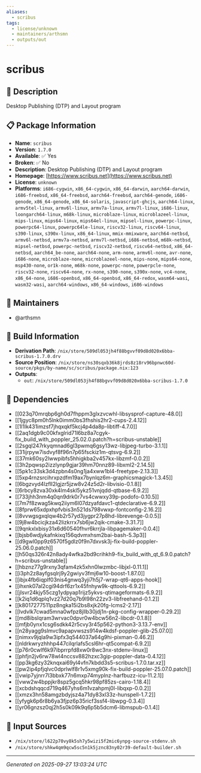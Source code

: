 ```yaml
---
aliases:
  - scribus
tags:
  - license/unknown
  - maintainers/arthsmn
  - outputs/out
---
```


# scribus

## 📝 Description

Desktop Publishing (DTP) and Layout program

## 📋 Package Information

- **Name**: `scribus`
- **Version**: `1.7.0`
- **Available**: ✅ Yes
- **Broken**: ✅ No
- **Description**: Desktop Publishing (DTP) and Layout program
- **Homepage**: [https://www.scribus.net](https://www.scribus.net)
- **License**: `unknown`
- **Platforms**: `i686-cygwin`, `x86_64-cygwin`, `x86_64-darwin`, `aarch64-darwin`, `i686-freebsd`, `x86_64-freebsd`, `aarch64-freebsd`, `aarch64-genode`, `i686-genode`, `x86_64-genode`, `x86_64-solaris`, `javascript-ghcjs`, `aarch64-linux`, `armv5tel-linux`, `armv6l-linux`, `armv7a-linux`, `armv7l-linux`, `i686-linux`, `loongarch64-linux`, `m68k-linux`, `microblaze-linux`, `microblazeel-linux`, `mips-linux`, `mips64-linux`, `mips64el-linux`, `mipsel-linux`, `powerpc-linux`, `powerpc64-linux`, `powerpc64le-linux`, `riscv32-linux`, `riscv64-linux`, `s390-linux`, `s390x-linux`, `x86_64-linux`, `mmix-mmixware`, `aarch64-netbsd`, `armv6l-netbsd`, `armv7a-netbsd`, `armv7l-netbsd`, `i686-netbsd`, `m68k-netbsd`, `mipsel-netbsd`, `powerpc-netbsd`, `riscv32-netbsd`, `riscv64-netbsd`, `x86_64-netbsd`, `aarch64_be-none`, `aarch64-none`, `arm-none`, `armv6l-none`, `avr-none`, `i686-none`, `microblaze-none`, `microblazeel-none`, `mips-none`, `mips64-none`, `msp430-none`, `or1k-none`, `m68k-none`, `powerpc-none`, `powerpcle-none`, `riscv32-none`, `riscv64-none`, `rx-none`, `s390-none`, `s390x-none`, `vc4-none`, `x86_64-none`, `i686-openbsd`, `x86_64-openbsd`, `x86_64-redox`, `wasm64-wasi`, `wasm32-wasi`, `aarch64-windows`, `x86_64-windows`, `i686-windows`
## 👥 Maintainers

- @arthsmn


## 🔧 Build Information

- **Derivation Path**: `/nix/store/509dl053jh4f88bgvvf09d8d020x6bba-scribus-1.7.0.drv`
- **Source Position**: `/nix/store/ns30sqxb36k8jrds8z18rv96bpnwc60d-source/pkgs/by-name/sc/scribus/package.nix:123`
- **Outputs**:
  - `out`:  `/nix/store/509dl053jh4f88bgvvf09d8d020x6bba-scribus-1.7.0`

## 🔗 Dependencies

- [[023q70mrqbp6gh0d7fhppm3glxzvcwhl-libsysprof-capture-48.0]]
- [[1jgyc8pm0h5lnk0imm0bs3fhshis2hr2-cups-2.4.12]]
- [[1l1lk431imzsf7jhqxqkf5kcj4p4da8p-libtiff-4.7.0]]
- [[2aq1dgb9c00kfxglrid71l6bz8a7cgyk-fix_build_with_poppler_25.02.0.patch?h=scribus-unstable]]
- [[2sgql247rkyqmnad6gl3pwmq6gsy13wz-libjpeg-turbo-3.1.1]]
- [[31ijrpyw7isdvyf8f96n7p65fsckiz1m-qtsvg-6.9.2]]
- [[37mk60sy2lwwpibfs5hhigkba2v457kx-libzmf-0.0.2]]
- [[3h2pqwsp2izzlynp9gjar39hm70nnz89-libxml2-2.14.5]]
- [[5pk1c33sk3d4zpbn4s0ng1ja4xww1bl4-freetype-2.13.3]]
- [[5xp4rnzsrcihrxpzdfm19ax7bynlqz6m-graphicsmagick-1.3.45]]
- [[6bgzvyd4lzfll2lgjzr5jzw8v24z5d2r-libvisio-0.1.8]]
- [[6rbcy8zva30xk4lm4skl5ykz51vnjqdd-qtbase-6.9.2]]
- [[733jhh3nm4q0qn9drk0r7vs4cwwxy39p-podofo-0.10.5]]
- [[7m7f8zwag5kwq2iiym6l07dzyafdavc1-qtdeclarative-6.9.2]]
- [[8fprw65xdpxhpfvbis3n521ds798vwxp-fontconfig-2.16.2]]
- [[8vvwgsgxqlqw4b2r57yd3jygpr27p8hd-librevenge-0.0.5]]
- [[9j8w4bcicjkza42lizkrrx7sb6jw2qik-cmake-3.31.7]]
- [[9qnkxlxbisy31x6d60540fhvr6krrjla-libpagemaker-0.0.4]]
- [[bjsb6wdjykafnkixq156qdvmxhsm2bai-bash-5.3p3]]
- [[d9gwl0pp9z6570f5gdlz0f9n7dxvsk3j-fix-build-poppler-25.06.0.patch]]
- [[h50qs326r42n8ady4wfka2bd9crihkh9-fix_build_with_qt_6.9.0.patch?h=scribus-unstable]]
- [[hbznz77g9rxny3qfam4zk5xhn0lwzmbc-libjxl-0.11.1]]
- [[i3ph2z8ayfgsqlrj9y2gwiyv3fmj6w10-boost-1.87.0]]
- [[ibjx4fb6iqplf03nis4gnwq3yji7h5j7-wrap-qt6-apps-hook]]
- [[ihxnk07al2cgi94drf6zr1x45fnhyw9k-qttools-6.9.2]]
- [[jlsvr24kjy55czg1ydpyap1rijz5ykvs-qtimageformats-6.9.2]]
- [[k2iq1d6qplq1vz27d20q7b9l98n22zv3-libfreehand-0.1.2]]
- [[k8017277511pz8ngka15i2bs8xjk20fg-lcms2-2.17]]
- [[lvdvlk7cwad5mna0wfpz8jllb30jdj1n-pkg-config-wrapper-0.29.2]]
- [[md8ibslqram3wrvac0dpvr0w4bcw56n2-libcdr-0.1.8]]
- [[mfjb0ynx1csg6sdkk42r5cvy3r45p562-python3-3.13.7-env]]
- [[n28yagg9slmvc9apapvwszs914w4kdsf-poppler-glib-25.07.0]]
- [[nimxv9jqla9w3ipfx3q544037a64g9hi-pixman-0.46.2]]
- [[nldrkwryzhhhp447cilqrlafs5csl6hr-qt5compat-6.9.2]]
- [[p76r0cwlf6k97ibprrpfd8xw0r8wc3nx-stdenv-linux]]
- [[phfjn2jv6rw78wl4nccsv882hzxc3gip-poppler-data-0.4.12]]
- [[pp3kg6zy32knqxai69yl4vfn7kbdd3s5-scribus-1.7.0.tar.xz]]
- [[pw2ip4pfjqlvc0dprlwlf8r1v5xmg90k-fix-build-poppler-25.07.0.patch]]
- [[vwip7yjnrr7l3bbxk77n6mxp74myplnz-harfbuzz-icu-11.2.1]]
- [[vww2w4bppjkr8spz5gcq5hkr98pf85zs-cairo-1.18.4]]
- [[xcbdshqqcd719q467yhs6m1vzahpmj0l-libqxp-0.0.2]]
- [[xmzx3hn58amgzbdyjsz4a71dy83xl33z-hunspell-1.7.2]]
- [[yfygk6p6r8b6ya3fjpz6p35ricf3ssf4-libwpg-0.3.4]]
- [[yr06gnzsz0qj2h5s0k09k9q6p5b5dcm6-libmspub-0.1.4]]

## 📁 Input Sources

- `/nix/store/l622p70vy8k5sh7y5wizi5f2mic6ynpg-source-stdenv.sh`
- `/nix/store/shkw4qm9qcw5sc5n1k5jznc83ny02r39-default-builder.sh`

---
*Generated on 2025-09-27 13:03:24 UTC*

